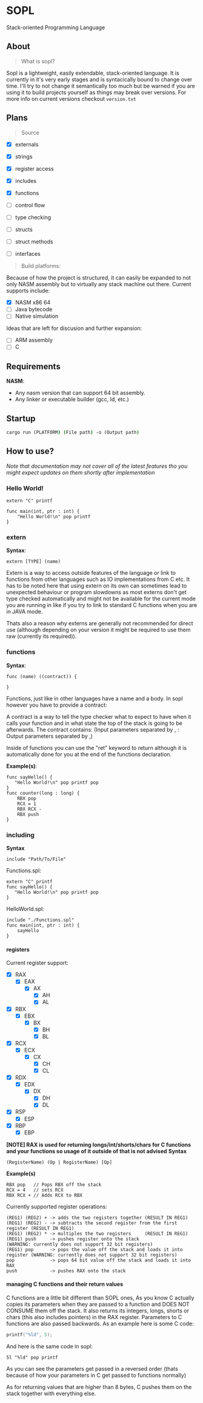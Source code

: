 # SOPL
Stack-oriented Programming Language

## About

> What is sopl?

Sopl is a lightweight, easily extendable, stack-oriented language.
It is currently in it's very early stages and is syntacically bound to change over time. I'll try to not change it semantically too much but be warned if you are using it to build projects yourself as things may break over versions.
For more info on current versions checkout `version.txt`
## Plans
> Source
- [x] externals
- [x] strings
- [x] register access
- [x] includes
- [x] functions
- [ ] control flow
- [ ] type checking
- [ ] structs
- [ ] struct methods
- [ ] interfaces


> Build platforms: 

Because of how the project is structured, it can easily be expanded to not only NASM assembly but to virtually any stack machine out there.
Current supports include:
- [x] NASM x86 64
- [ ] Java bytecode
- [ ] Native simulation

Ideas that are left for discusion and further expansion:
- [ ] ARM assembly
- [ ] C

## Requirements
**NASM**:
- Any nasm version that can support 64 bit assembly.
- Any linker or executable builder (gcc, ld, etc.)
## Startup
```cmd
cargo run (PLATFORM) (File path) -o (Output path)
```
## How to use?

*Note that documentation may not cover all of the latest features tho you might expect updates on them shortly after implementation*
### Hello World!
```sopl
extern "C" printf

func main(int, ptr : int) {
    "Hello World!\n" pop printf
}
```
### extern

**Syntax**:
```
extern [TYPE] (name)
```
Extern is a way to access outside features of the language or link to functions from other languages such as IO implementations from C etc.
It has to be noted here that using extern on its own can sometimes lead to unexpected behaviour or program slowdowns as most externs don't get type checked automatically and
might not be available for the current mode you are running in like if you try to link to standard C functions when you are in JAVA mode.

Thats also a reason why externs are generally not recommended for direct use (although depending on your version it might be required to use them raw (currently its required)).
### functions

**Syntax**:
```
func (name) ((contract)) {

}
```
Functions, just like in other languages have a name and a body. In sopl however you have to provide a contract:

A contract is a way to tell the type checker what to expect to have when it calls your function and in what state the top of the stack is going to be afterwards.
The contract contains:
(Input parameters separated by , : Output parameters separated by ,)

Inside of functions you can use the "ret" keyword to return although it is automatically done for you at the end of the functions declaration.

**Example(s)**:
```sopl
func sayHello() {
   "Hello World!\n" pop printf pop
}
func counter(long : long) {
    RBX pop
    RCX = 1
    RBX RCX -
    RBX push
}
```

### including

**Syntax**
```spl
include "Path/To/File"
```
Functions.spl:
```spl
extern "C" printf
func sayHello() {
   "Hello World!\n" pop printf pop
}
```
HelloWorld.spl:
```spl
include "./Functions.spl"
func main(int, ptr : int) {
    sayHello
}
```
#### registers
Current register support:
- [x] RAX
  - [x] EAX
    - [x] AX
      - [x] AH
      - [x] AL
- [x] RBX
  - [x] EBX
    - [x] BX
      - [x] BH
      - [x] BL
- [x] RCX
  - [x] ECX
    - [x] CX
      - [x] CH
      - [x] CL
- [x] RDX
  - [x] EDX
    - [x] DX
      - [x] DH
      - [x] DL
- [x] RSP
  - [x] ESP
- [x] RBP
  - [x] EBP

**[NOTE] RAX is used for returning longs/int/shorts/chars for C functions and your functions so usage of it outside of that is not advised** 
**Syntax**
```
(RegisterName) (Op | RegisterName) [Op]
```
**Example(s)**
```sopl
RBX pop   // Pops RBX off the stack
RCX = 4   // sets RCX
RBX RCX + // Adds RCX to RBX
```

Currently supported register operations:
```
(REG1) (REG2) + -> adds the two registers together (RESULT IN REG1)
(REG1) (REG2) - -> subtracts the second register from the first register (RESULT IN REG1)
(REG1) (REG2) * -> multiples the two registers     (RESULT IN REG1)
(REG1) push     -> pushes register onto the stack                          (WARNING: currently does not support 32 bit registers)
(REG1) pop      -> pops the value off the stack and loads it into register (WARNING: currently does not support 32 bit registers)
pop             -> pops 64 bit value off the stack and loads it into RAX
push            -> pushes RAX onto the stack
```
#### managing C functions and their return values

C functions are a little bit different than SOPL ones, As you know C actually copies its parameters when they are passed to a function and DOES NOT CONSUME them off the stack.
It also returns its integers, longs, shorts or chars (this also includes pointers) in the RAX register. 
Parameters to C functions are also passed backwards. As an example here is some C code:
```c
printf("%ld", 5);
```
And here is the same code in sopl:
```sopl
5l "%ld" pop printf
```
As you can see the parameters get passed in a reversed order (thats because of how your parameters in C get passed to functions normally)

As for returning values that are higher than 8 bytes, C pushes them on the stack together with everything else. 



